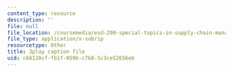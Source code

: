 ```yaml
---
content_type: resource
description: ''
file: null
file_location: /coursemedia/esd-290-special-topics-in-supply-chain-management-spring-2005/c66120cffb1f059bc7b05c3ce52656eb_pqdN-zGWkfY.srt
file_type: application/x-subrip
resourcetype: Other
title: 3play caption file
uid: c66120cf-fb1f-059b-c7b0-5c3ce52656eb
---
```

